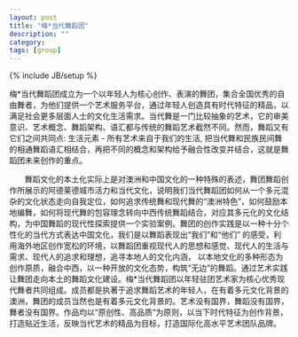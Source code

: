 ```yaml
---
layout: post
title: "梅*当代舞蹈团"
description: ""
category: 
tags: [group]
---
```

{% include JB/setup %}


梅*当代舞蹈团成立为一个以年轻人为核心创作、表演的舞团，集合全国优秀的自由舞者，为他们提供一个艺术服务平台，通过年轻人创造具有时代特征的精品，以满足社会更多层面人士的文化生活需求。当代舞是一门比较抽象的艺术，它的审美意识、艺术概念、舞蹈架构、语汇都与传统的舞蹈艺术截然不同。然而，舞蹈又有它们之间共同点: 生活元素 - 所有艺术来自于我们的生活, 把当代舞和民族民间舞的相通舞蹈语汇相结合，再把不同的概念和架构给予融合性改变并结合，这就是舞蹈团未来创作的重点。
<!--more-->
　　舞蹈文化的本土化实际上是对澳洲和中国文化的一种特殊的表述，舞团舞蹈创作所展示的阿德莱德城市活力和当代文化，说明我们当代舞蹈团如何从一个多元混杂的文化状态走向自我定位，如何追求传统舞和现代舞的“澳洲特色”，如何鼓励本地编舞，如何将现代舞的包容理念转向中西传统舞蹈结合，对应其多元化的文化结构，为中国舞蹈的现代性探索提供一个实验案例。舞团的创作实践是以一种十分个性化的当代方式表达中国文化，我们是以舞蹈表现出“我们”和“他们” 的感受，利用海外地区创作宽松的环境，以舞蹈团重视现代人的思想和感觉、现代人的生活与需求、现代人的追求和理想，追寻本地人的文化内涵， 以本地文化的多种形态为创作原质，融合中西，以一种开放的文化态势，构筑“无边”的舞蹈。通过艺术实践让舞团走向本土的舞蹈文化建设。梅*当代舞蹈团以年轻驻团艺术家为核心优秀现代舞者共同组成。成员都是执著于追求舞蹈艺术的年轻人，在有着多元文化背景的澳洲，舞团的成员当然也是有着多元文化背景的。艺术没有国界，舞蹈没有国界，舞者没有国界。作品均以“原创性、高品质”为原则，以当下时代特征为创作背景，打造贴近生活，反映当代艺术的精品为目标，打造国际化高水平艺术团队品牌。
